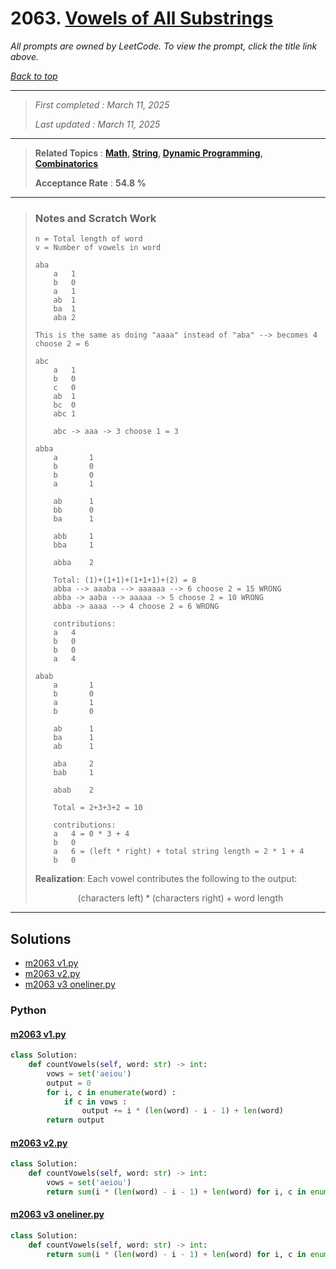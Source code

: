 # 2063. [Vowels of All Substrings](<https://leetcode.com/problems/vowels-of-all-substrings>)

*All prompts are owned by LeetCode. To view the prompt, click the title link above.*

*[Back to top](<../README.md>)*

------

> *First completed : March 11, 2025*
>
> *Last updated : March 11, 2025*

------

> **Related Topics** : **[Math](<by_topic/Math.md>), [String](<by_topic/String.md>), [Dynamic Programming](<by_topic/Dynamic Programming.md>), [Combinatorics](<by_topic/Combinatorics.md>)**
>
> **Acceptance Rate** : **54.8 %**

------

> ### Notes and Scratch Work
> 
> ```
> n = Total length of word
> v = Number of vowels in word
> 
> aba
>     a   1
>     b   0
>     a   1
>     ab  1
>     ba  1
>     aba 2
> 
> This is the same as doing "aaaa" instead of "aba" --> becomes 4 choose 2 = 6
> 
> abc
>     a   1
>     b   0
>     c   0
>     ab  1
>     bc  0
>     abc 1
> 
>     abc -> aaa -> 3 choose 1 = 3
> 
> abba
>     a       1
>     b       0
>     b       0
>     a       1
> 
>     ab      1
>     bb      0
>     ba      1
> 
>     abb     1
>     bba     1
> 
>     abba    2
> 
>     Total: (1)+(1+1)+(1+1+1)+(2) = 8
>     abba --> aaaba --> aaaaaa --> 6 choose 2 = 15 WRONG
>     abba -> aaba --> aaaaa -> 5 choose 2 = 10 WRONG
>     abba -> aaaa --> 4 choose 2 = 6 WRONG
> 
>     contributions:
>     a   4
>     b   0
>     b   0
>     a   4
> 
> abab
>     a       1
>     b       0
>     a       1
>     b       0
> 
>     ab      1
>     ba      1
>     ab      1
> 
>     aba     2
>     bab     1
> 
>     abab    2
> 
>     Total = 2+3+3+2 = 10
> 
>     contributions:
>     a   4 = 0 * 3 + 4
>     b   0
>     a   6 = (left * right) + total string length = 2 * 1 + 4
>     b   0
> 
> ```
> 
> **Realization**: Each vowel contributes the following to the output:
> 
> $$(\text{characters left}) * (\text{characters right}) + \text{word length}$$
> 

------

## Solutions

- [m2063 v1.py](<../my-submissions/m2063 v1.py>)
- [m2063 v2.py](<../my-submissions/m2063 v2.py>)
- [m2063 v3 oneliner.py](<../my-submissions/m2063 v3 oneliner.py>)
### Python
#### [m2063 v1.py](<../my-submissions/m2063 v1.py>)
```Python
class Solution:
    def countVowels(self, word: str) -> int:
        vows = set('aeiou')
        output = 0
        for i, c in enumerate(word) :
            if c in vows :
                output += i * (len(word) - i - 1) + len(word)
        return output
```

#### [m2063 v2.py](<../my-submissions/m2063 v2.py>)
```Python
class Solution:
    def countVowels(self, word: str) -> int:
        vows = set('aeiou')
        return sum(i * (len(word) - i - 1) + len(word) for i, c in enumerate(word) if c in vows)

```

#### [m2063 v3 oneliner.py](<../my-submissions/m2063 v3 oneliner.py>)
```Python
class Solution:
    def countVowels(self, word: str) -> int:
        return sum(i * (len(word) - i - 1) + len(word) for i, c in enumerate(word) if c in 'aeiou')

```

